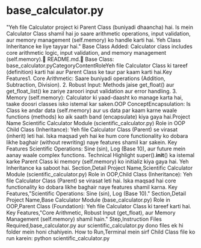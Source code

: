 # base_calculator.py
"Yeh file Calculator project ki Parent Class (buniyadi dhaancha) hai. Is mein Calculator Class shamil hai jo saare arithmetic operations, input validation, aur memory management (self.memory) ko handle karti hai. Yeh Class Inheritance ke liye tayyar hai."
 Base Class Added: Calculator class includes core arithmetic logic, input validation, and memory management (self.memory).📄 README.md.🧱 Base Class: base_calculator.pyCategoryContentRoleYeh file Calculator Class ki tareef (definition) karti hai aur Parent Class ke taur par kaam karti hai.Key Features1. Core Arithmetic: Saare buniyadi operations (Addition, Subtraction, Division). 2. Robust Input: Methods jaise get_float() aur get_float_list() ke zariye zaroori input validation aur error handling. 3. Memory (self.memory): Calculator ki yaad-daasht ko manage karta hai, taake doosri classes isko istemal kar saken.OOP ConceptEncapsulation: Is Class ke andar data (self.memory) aur us data par kaam karne waale functions (methods) ko aik saath band (encapsulate) kiya gaya hai.Project Name	Scientific Calculator Module (scientific_calculator.py)
Role in OOP	Child Class (Inheritance): Yeh file Calculator Class (Parent) se virasat (inherit) leti hai. Iska maqsad yeh hai ke hum core functionality ko dobara likhe baghair (without rewriting) naye features shamil kar sakein.
Key Features	Scientific Operations: Sine (sin), Log (Base 10), aur future mein aanay waale complex functions.
Technical Highlight	super().__init__() ka istemal karke Parent Class ki memory (self.memory) ko initializ kiya gaya hai. Yeh Inheritance ka saboot hai.
Section,Detail
Project Name,Scientific Calculator Module (scientific_calculator.py)
Role in OOP,Child Class (Inheritance): Yeh file Calculator Class (Parent) se virasat leti hai. Iska maqsad hai core functionality ko dobara likhe baghair naye features shamil karna.
Key Features,"Scientific Operations: Sine (sin), Log (Base 10)."
Section,Detail
Project Name,Base Calculator Module (base_calculator.py)
Role in OOP,Parent Class (Foundation): Yeh file Calculator Class ki tareef karti hai.
Key Features,"Core Arithmetic, Robust Input (get_float), aur Memory Management (self.memory) shamil hain."
Step,Instruction
Files Required,base_calculator.py aur scientific_calculator.py dono files ek hi folder mein honi chahiyein.
How to Run,Terminal mein sirf Child Class file ko run karein: python scientific_calculator.py
